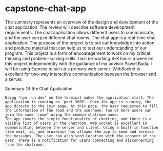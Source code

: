 # capstone-chat-app

The summary represents an overview of the design and development of the chat application. The review will describe software development requirements. The chat application allows different users to communicate, and the user can join different chat rooms. The chat app is a real-time chat application. The purpose of the project is to put our knowledge into action and produce material that can help us to test our understanding of our program. This project is a form of encouragement to work on my critical thinking and problem-solving skills. I will be working 4-8 hours a week on this project independently with the guidance of my advisor Pawel Buda. I will be using Express to set up a primary web server. WebSocket is excellent for two-way interactive communication between the browser and a server. 

Summary Of the Chat Application

	Using 'npm run dev' on the terminal makes the application start. The application is running on 'port 3000'. Once the app is running, the app directs to the join page. At this page, the user requested to fill the information of the room and the username. Two or more users can join the same 'room' using the common chatroom name. 
	The app covers the simple functionality of chatting, and there is a visible list of users in the chatroom. Web socket is excellent in communicating between the server and client. Using a built-in function like emit, io, and broadcast has allowed the app to send and receive the messages. The user can also send location with the consent of the user. There is a notification for users connecting and disconnecting from the chatroom.
